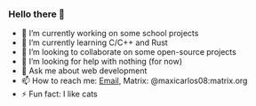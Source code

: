 ### Hello there 👋


- 🔭 I’m currently working on some school projects
- 🌱 I’m currently learning C/C++ and Rust
- 👯 I’m looking to collaborate on some open-source projects
- 🤔 I’m looking for help with nothing (for now)
- 💬 Ask me about web development
- 📫 How to reach me: [Email](mailto:maxicarlos08@gmail.com), Matrix: @maxicarlos08:matrix.org
- ⚡ Fun fact: I like cats

